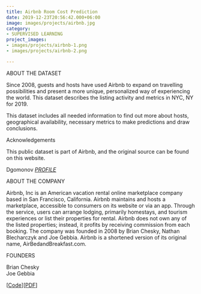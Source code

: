 ```yaml
---
title: Airbnb Room Cost Prediction
date: 2019-12-23T20:56:42.000+06:00
image: images/projects/airbnb.jpg
category:
- SUPERVISED LEARNING
project_images:
- images/projects/airbnb-1.png
- images/projects/airbnb-2.png

---
```

ABOUT THE DATASET

Since 2008, guests and hosts have used Airbnb to expand on travelling possibilities and present a more unique, personalized way of experiencing the world. This dataset describes the listing activity and metrics in NYC, NY for 2019.

This dataset includes all needed information to find out more about hosts, geographical availability, necessary metrics to make predictions and draw conclusions.

Acknowledgements

This public dataset is part of Airbnb, and the original source can be found on this website.

Dgomonov [_PROFILE_](https://www.kaggle.com/dgomonov)

ABOUT THE COMPANY

Airbnb, Inc is an American vacation rental online marketplace company based in San Francisco, California. Airbnb maintains and hosts a marketplace, accessible to consumers on its website or via an app. Through the service, users can arrange lodging, primarily homestays, and tourism experiences or list their properties for rental. Airbnb does not own any of the listed properties; instead, it profits by receiving commission from each booking. The company was founded in 2008 by Brian Chesky, Nathan Blecharczyk and Joe Gebbia. Airbnb is a shortened version of its original name, AirBedandBreakfast.com.

FOUNDERS

Brian Chesky  
Joe Gebbia

\[[Code](https://github.com/VIMALRANJEEV/my_work/blob/master/IBM/Airbnb/Airbnb_supervised.ipynb)\]\[[PDF](https://github.com/VIMALRANJEEV/my_work/blob/master/IBM/Airbnb/Airbnb_supervised.pdf)\]